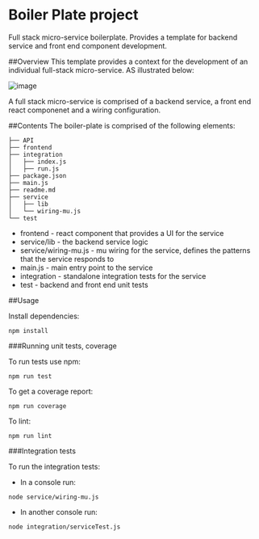 # Boiler Plate project
Full stack micro-service boilerplate. Provides a template for backend service and front end component development.

##Overview
This template provides a context for the development of an individual full-stack micro-service. AS illustrated below:

![image](/Users/pelger/work/nearform/code/nearform/fullstack-boilerplate/doc/logical.png)

A full stack micro-service is comprised of a backend service, a front end react componenet and a wiring configuration.

##Contents
The boiler-plate is comprised of the following elements:

```
├── API
├── frontend
├── integration
│   ├── index.js
│   ├── run.js
├── package.json
├── main.js
├── readme.md
├── service
│   ├── lib
│   └── wiring-mu.js
└── test
```

* frontend - react component that provides a UI for the service
* service/lib - the backend service logic
* service/wiring-mu.js - mu wiring for the service, defines the patterns that the service responds to
* main.js - main entry point to the service
* integration - standalone integration tests for the service
* test - backend and front end unit tests


##Usage

Install dependencies:
```
npm install
```

###Running unit tests, coverage

To run tests use npm:

```
npm run test
```

To get a coverage report:
```
npm run coverage
```

To lint:
```
npm run lint
```

###Integration tests

To run the integration tests:
* In a console run:

```
node service/wiring-mu.js
```

* In another console run:

```
node integration/serviceTest.js
```
